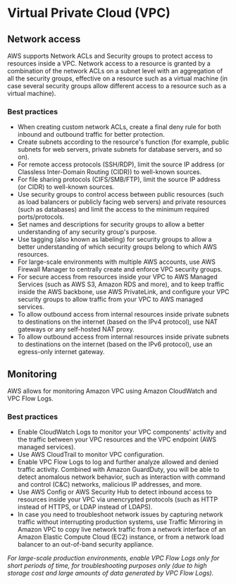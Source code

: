 # Virtual Private Cloud (VPC)

## Network access

AWS supports Network ACLs and Security groups to protect access to resources inside a VPC. Network access to a resource is granted by a combination of the network ACLs on a subnet level with an aggregation of all the security groups, effective on a resource such as a virtual machine (in case several security groups allow different access to a resource such as a virtual machine).

### Best practices

* When creating custom network ACLs, create a final deny rule for both inbound and
outbound traffic for better protection.
* Create subnets according to the resource's function (for example, public subnets for
web servers, private subnets for database servers, and so on).
* For remote access protocols (SSH/RDP), limit the source IP address (or Classless
Inter-Domain Routing (CIDR)) to well-known sources.
* For file sharing protocols (CIFS/SMB/FTP), limit the source IP address (or CIDR) to well-known sources.
* Use security groups to control access between public resources (such as load
balancers or publicly facing web servers) and private resources (such as databases)
and limit the access to the minimum required ports/protocols.
* Set names and descriptions for security groups to allow a better understanding of
any security group's purpose.
* Use tagging (also known as labeling) for security groups to allow a better
understanding of which security groups belong to which AWS resources.
* For large-scale environments with multiple AWS accounts, use AWS Firewall
Manager to centrally create and enforce VPC security groups.
* For secure access from resources inside your VPC to AWS Managed Services (such
as AWS S3, Amazon RDS and more), and to keep traffic inside the AWS backbone,
use AWS PrivateLink, and configure your VPC security groups to allow traffic from
your VPC to AWS managed services.
* To allow outbound access from internal resources inside private subnets to
destinations on the internet (based on the IPv4 protocol), use NAT gateways or any
self-hosted NAT proxy.
* To allow outbound access from internal resources inside private subnets to
destinations on the internet (based on the IPv6 protocol), use an egress-only
internet gateway.

## Monitoring

AWS allows for monitoring Amazon VPC using Amazon CloudWatch and VPC Flow Logs.

### Best practices

* Enable CloudWatch Logs to monitor your VPC components' activity and the traffic
between your VPC resources and the VPC endpoint (AWS managed services).
* Use AWS CloudTrail to monitor VPC configuration.
* Enable VPC Flow Logs to log and further analyze allowed and denied traffic
activity. Combined with Amazon GuardDuty, you will be able to detect anomalous
network behavior, such as interaction with command and control (C&C) networks,
malicious IP addresses, and more. 
* Use AWS Config or AWS Security Hub to detect inbound access to resources
inside your VPC via unencrypted protocols (such as HTTP instead of HTTPS, or
LDAP instead of LDAPS).
* In case you need to troubleshoot network issues by capturing network traffic without
interrupting production systems, use Traffic Mirroring in Amazon VPC to copy
live network traffic from a network interface of an Amazon Elastic Compute Cloud
(EC2) instance, or from a network load balancer to an out-of-band security appliance.

_For large-scale production environments, enable VPC Flow Logs only for short periods of time, for troubleshooting purposes only (due to high storage cost and large amounts of data generated by VPC Flow Logs)._
